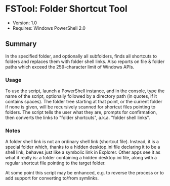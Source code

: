 # FSTool: Folder Shortcut Tool

- Version: 1.0
- Requires: Windows PowerShell 2.0

## Summary

In the specified folder, and optionally all subfolders, finds all shortcuts to folders and replaces them with folder shell links.
Also reports on file & folder paths which exceed the 259-character limit of Windows APIs.

### Usage

To use the script, launch a PowerShell instance, and in the console, type the name of the script, optionally followed by a
directory path (in quotes, if it contains spaces). The folder tree starting at that point, or the current folder if none is
given, will be recursively scanned for shortcut files pointing to folders. The script tells the user what they are, prompts
for confirmation, then converts the links to "folder shortcuts", a.k.a. "folder shell links".

### Notes

A folder shell link is not an ordinary shell link (shortcut file). Instead, it is a special folder which, thanks to a hidden
desktop.ini file declaring it to be a shell link, behaves just like a symbolic link in Explorer. Other apps see it as what it
really is: a folder containing a hidden desktop.ini file, along with a regular shortcut file pointing to the target folder.

At some point this script may be enhanced, e.g. to reverse the process or to add support for converting to/from symlinks.
